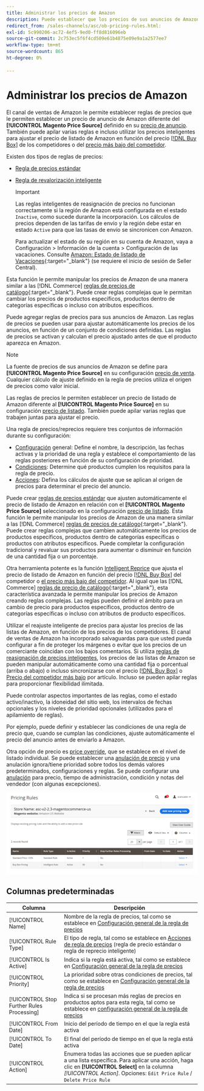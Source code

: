 ```yaml
---
title: Administrar los precios de Amazon
description: Puede establecer que los precios de sus anuncios de Amazon difieran de los de su tienda de comercio electrónico mediante las reglas de precios.
redirect_from: /sales-channels/asc/ob-pricing-rules.html: 
exl-id: 5c990206-ac72-4ef5-9ed0-ff8d816096eb
source-git-commit: 2c753ec5f6f4cd509e61b4875e09e9a1a2577ee7
workflow-type: tm+mt
source-wordcount: 865
ht-degree: 0%

---
```


# Administrar los precios de Amazon

El canal de ventas de Amazon le permite establecer reglas de precios que le permiten establecer un precio de anuncio de Amazon diferente del **[!UICONTROL Magento Price Source]** definido en su [precio de anuncio](./listing-price.md). También puede apilar varias reglas e incluso utilizar los precios inteligentes para ajustar el precio de listado de Amazon en función del precio [[!DNL Buy Box]](./buy-box-competitor-pricing.md) de los competidores o del [precio más bajo del competidor](./lowest-competitor-pricing.md).

Existen dos tipos de reglas de precios:

- [Regla de precios estándar](./standard-price-rules.md)
- [Regla de revalorización inteligente](./intelligent-repricing-rules.md)

   >[!IMPORTANT]
   >
   >Las reglas inteligentes de reasignación de precios no funcionan correctamente si la región de Amazon está configurada en el estado `Inactive`, como sucede durante la incorporación. Los cálculos de precios dependen de las tarifas de envío y la región debe estar en estado `Active` para que las tasas de envío se sincronicen con Amazon.
   >
   >Para actualizar el estado de su región en su cuenta de Amazon, vaya a Configuración > Información de la cuenta > Configuración de las vacaciones. Consulte [Amazon: Estado de listado de Vacaciones](https://sellercentral.amazon.com/gp/help/help.html?itemID=200135620){:target=&quot;_blank&quot;} (se requiere el inicio de sesión de Seller Central).

Esta función le permite manipular los precios de Amazon de una manera similar a las [!DNL Commerce] [reglas de precios de catálogo](https://docs.magento.com/user-guide/catalog/pricing.html){:target=&quot;_blank&quot;}. Puede crear reglas complejas que le permitan cambiar los precios de productos específicos, productos dentro de categorías específicas o incluso con atributos específicos.

Puede agregar reglas de precios para sus anuncios de Amazon. Las reglas de precios se pueden usar para ajustar automáticamente los precios de los anuncios, en función de un conjunto de condiciones definidas. Las reglas de precios se activan y calculan el precio ajustado antes de que el producto aparezca en Amazon.

>[!NOTE]
>
>La fuente de precios de sus anuncios de Amazon se define para **[!UICONTROL Magento Price Source]** en su configuración [precio de venta](./listing-price.md). Cualquier cálculo de ajuste definido en la regla de precios utiliza el origen de precios como valor inicial.

Las reglas de precios le permiten establecer un precio de listado de Amazon diferente al **[!UICONTROL Magento Price Source]** en su configuración [precio de listado](./listing-price.md). También puede apilar varias reglas que trabajen juntas para ajustar el precio.

Una regla de precios/reprecios requiere tres conjuntos de información durante su configuración:

- [Configuración](./pricing-rule-general-settings.md) general: Define el nombre, la descripción, las fechas activas y la prioridad de una regla y establece el comportamiento de las reglas posteriores en función de su configuración de prioridad.
- [Condiciones](./pricing-rule-conditions.md): Determine qué productos cumplen los requisitos para la regla de precio.
- [Acciones](./pricing-rule-actions.md): Defina los cálculos de ajuste que se aplican al origen de precios para determinar el precio del anuncio.

Puede crear [reglas de precios estándar](./standard-price-rules.md) que ajusten automáticamente el precio de listado de Amazon en relación con el **[!UICONTROL Magento Price Source]** seleccionado en la configuración [precio de listado](./listing-price.md). Esta función le permite manipular los precios de Amazon de una manera similar a las [!DNL Commerce] [reglas de precios de catálogo](https://docs.magento.com/user-guide/marketing/price-rules-catalog.html){:target=&quot;_blank&quot;}. Puede crear reglas complejas que cambien automáticamente los precios de productos específicos, productos dentro de categorías específicas o productos con atributos específicos. Puede completar la configuración tradicional y revaluar sus productos para aumentar o disminuir en función de una cantidad fija o un porcentaje.

Otra herramienta potente es la función [Intelligent Reprice](./intelligent-repricing-rules.md) que ajusta el precio de listado de Amazon en función del precio [[!DNL Buy Box]](./buy-box-competitor-pricing.md) del competidor o [el precio más bajo del competidor](./lowest-competitor-pricing.md). Al igual que las [!DNL Commerce] [reglas de precio de catálogo](https://docs.magento.com/user-guide/marketing/price-rules-catalog.html){:target=&quot;_blank&quot;}, esta característica avanzada le permite manipular los precios de Amazon creando reglas complejas. Las reglas pueden definir el ámbito para un cambio de precio para productos específicos, productos dentro de categorías específicas o incluso con atributos de producto específicos.

Utilizar el reajuste inteligente de precios para ajustar los precios de las listas de Amazon, en función de los precios de los competidores. El canal de ventas de Amazon ha incorporado salvaguardas para que usted pueda configurar a fin de proteger los márgenes o evitar que los precios de un comerciante coincidan con los bajos comentarios. Si utiliza [reglas de reasignación de precios inteligentes](./intelligent-repricing-rules.md), los precios de las listas de Amazon se pueden manipular automáticamente como una cantidad fija o porcentual (arriba o abajo) o incluso sincronizarse con el precio [[!DNL Buy Box]](./buy-box-competitor-pricing.md) o [Precio del competidor más bajo](./lowest-competitor-pricing.md) por artículo. Incluso se pueden apilar reglas para proporcionar flexibilidad ilimitada.

Puede controlar aspectos importantes de las reglas, como el estado activo/inactivo, la idoneidad del sitio web, los intervalos de fechas opcionales y los niveles de prioridad opcionales (utilizados para el apilamiento de reglas).

Por ejemplo, puede definir y establecer las condiciones de una regla de precio que, cuando se cumplan las condiciones, ajuste automáticamente el precio del anuncio antes de enviarlo a Amazon.

Otra opción de precio es [price override](./overrides.md), que se establece en el nivel de listado individual. Se puede establecer una [anulación de precio](./overrides.md) y una anulación ignora/tiene prioridad sobre todos los demás valores predeterminados, configuraciones y reglas. Se puede configurar una [anulación](./overrides.md) para precio, tiempo de administración, condición y notas del vendedor (con algunas excepciones).

![Reglas de precios](assets/amazon-pricing-rules.png)

## Columnas predeterminadas

| Columna | Descripción |
|---|---|
| [!UICONTROL Name] | Nombre de la regla de precios, tal como se establece en [Configuración general de la regla de precios](./pricing-rule-general-settings.md) |
| [!UICONTROL Rule Type] | El tipo de regla, tal como se establece en [Acciones de regla de precios](./pricing-rule-actions.md) (regla de precio estándar o regla de reprecio inteligente) |
| [!UICONTROL Is Active] | Indica si la regla está activa, tal como se establece en [Configuración general de la regla de precios](./pricing-rule-general-settings.md) |
| [!UICONTROL Priority] | La prioridad sobre otras condiciones de precios, tal como se establece en [Configuración general de la regla de precios](./pricing-rule-general-settings.md) |
| [!UICONTROL Stop Further Rules Processing] | Indica si se procesan más reglas de precios en productos aptos para esta regla, tal como se establece en [configuración general de la regla de precios](./pricing-rule-general-settings.md) |
| [!UICONTROL From Date] | Inicio del período de tiempo en el que la regla está activa |
| [!UICONTROL To Date] | El final del período de tiempo en el que la regla está activa |
| [!UICONTROL Action] | Enumera todas las acciones que se pueden aplicar a una lista específica. Para aplicar una acción, haga clic en **[!UICONTROL Select]** en la columna _[!UICONTROL Action]_. Opciones: `Edit Price Rule` / `Delete Price Rule` |
